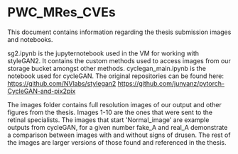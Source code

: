 # PWC_MRes_CVEs
This document contains information regarding the thesis submission images and notebooks.

sg2.ipynb is the jupyternotebook used in the VM for working with styleGAN2. It contains the custom methods used to access images from our storage bucket amongst other methods. cyclegan_main.ipynb is the notebook used for cycleGAN. The original repositories can be found here: https://github.com/NVlabs/stylegan2 https://github.com/junyanz/pytorch-CycleGAN-and-pix2pix 

The images folder contains full resolution images of our output and other figures from the thesis. Images 1-10 are the ones that were sent to the retinal specialists. The images that start 'Normal_image' are example outputs from cycleGAN, for a given number fake_A and real_A demonstrate a comparison between images with and without signs of drusen. The rest of the images are larger versions of those found and referenced in the thesis.
